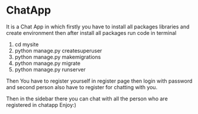 # ChatApp
It is a Chat App in which firstly you have to install all packages libraries and create environment
then after install all packages run code in terminal
1. cd mysite
2. python manage.py createsuperuser
3. python manage.py makemigrations
4. python manage.py migrate
5. python manage.py runserver

Then You have to register yourself in register page
then login with password
and second person also have to register for chatting with you.

Then in the sidebar there you can chat with all the person who are registered in chatapp
Enjoy:)
